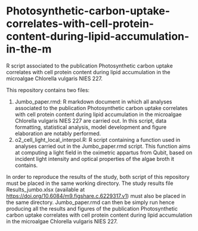 # Photosynthetic-carbon-uptake-correlates-with-cell-protein-content-during-lipid-accumulation-in-the-m
R script associated to the publication Photosynthetic carbon uptake correlates with cell protein content during lipid accumulation in the microalgae Chlorella vulgaris NIES 227.

This repository contains two files:
  1) Jumbo_paper.rmd: R markdown document in which all analyses associated to the publication Photosynthetic carbon uptake correlates with cell protein content during lipid accumulation in the microalgae Chlorella vulgaris NIES 227 are carried out. In this script, data formatting, statistical analysis, model development and figure elaboration are notably performed.
  2) o2_cell_light_local_interpol.R: R script containing a function used in analyses carried out in the Jumbo_paper.rmd script. This function aims at computing a light field in the oximetric appartus from Qubit, based on incident light intensity and optical properties of the algae broth it contains.

In order to reproduce the results of the study, both script of this repository must be placed in the same working directory. The study results file Results_jumbo.xlsx (available at https://doi.org/10.6084/m9.figshare.c.6229317.v1) must also be placed in the same directory. Jumbo_paper.rmd can then be simply run hence producing all the results and figures of the publication Photosynthetic carbon uptake correlates with cell protein content during lipid accumulation in the microalgae Chlorella vulgaris NIES 227.
